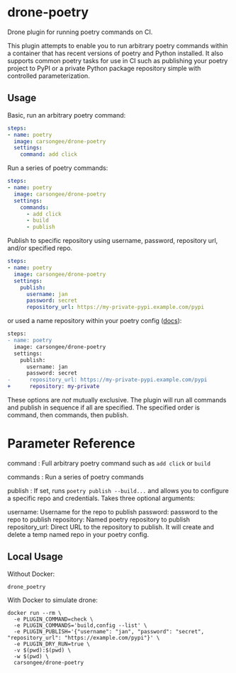# drone-poetry

Drone plugin for running poetry commands on CI.

This plugin attempts to enable you to run arbitrary poetry commands
within a container that has recent versions of poetry and Python
installed. It also supports common poetry tasks for use in CI such as
publishing your poetry project to PyPI or a private Python package
repository simple with controlled parameterization.


## Usage

Basic, run an arbitrary poetry command:

```yaml
steps:
- name: poetry
  image: carsongee/drone-poetry
  settings:
    command: add click
```

Run a series of poetry commands:

```yaml
steps:
- name: poetry
  image: carsongee/drone-poetry
  settings:
    commands:
      - add click
      - build
      - publish
```

Publish to specific repository using username, password, repository
url, and/or specified repo.

```yaml
steps:
- name: poetry
  image: carsongee/drone-poetry
  settings:
    publish:
      username: jan
      password: secret
      repository_url: https://my-private-pypi.example.com/pypi
```

or used a name repository within your poetry config
([docs](https://python-poetry.org/docs/repositories/#publishing-to-a-private-repository)):

```diff
steps:
- name: poetry
  image: carsongee/drone-poetry
  settings:
    publish:
      username: jan
      password: secret
-      repository_url: https://my-private-pypi.example.com/pypi
+      repository: my-private
```

These options are _not_ mutually exclusive. The plugin will run all
commands and publish in sequence if all are specified. The specified
order is command, then commands, then publish.


# Parameter Reference

command
: Full arbitrary poetry command such as `add click` or `build`

commands
: Run a series of poetry commands

publish
: If set, runs `poetry publish --build...` and allows you to configure
a specific repo and credentials. Takes three optional arguments:

username: Username for the repo to publish
password: password to the repo to publish
repository: Named poetry repository to publish
repository_url: Direct URL to the repository to publish. It will create and
  delete a temp named repo in your poetry config.


## Local Usage

Without Docker:

`drone_poetry`

With Docker to simulate drone:

```
docker run --rm \
  -e PLUGIN_COMMAND=check \
  -e PLUGIN_COMMANDS='build,config --list' \
  -e PLUGIN_PUBLISH='{"username": "jan", "password": "secret", "repository_url": "https://example.com/pypi"}' \
  -e PLUGIN_DRY_RUN=true \
  -v $(pwd):$(pwd) \
  -w $(pwd) \
  carsongee/drone-poetry
```
